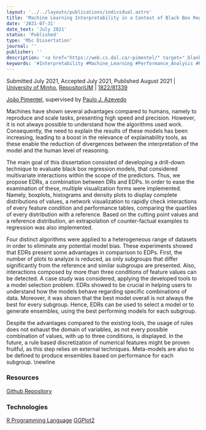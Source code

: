 ```yaml
---
layout: '../../layouts/publications/individual.astro'
title: 'Machine Learning Interpretability in a Context of Black Box Regression Models'
date: '2021-07-31'
date_text: 'July 2021'
status: 'Published'
type: 'MSc Dissertation'
journal: ''
publisher: ''
description: '<a href="https://web.cs.dal.ca/~pimentel/" target="_blank">João Pimentel</a>, supervised by <a href="https://www.di.uminho.pt/~pja/" target="_blank">Paulo J. Azevedo</a> | MSc Dissertation | <a href="https://www.eng.uminho.pt/en" target="_blank">School of Engineering</a> | <a href="https://www.uminho.pt/EN/" target="_blank">University of Minho</a>'
keywords: '#Interpretability #Machine_Learning #Performance_Analysis #Regression'
---
```

Submitted July 2021, Accepted July 2021, Published August 2021 | [University of Minho](https://www.uminho.pt), [RepositoriUM](https://repositorium.sdum.uminho.pt) | <i class="ai ai-doi"></i> [1822/81339](https://hdl.handle.net/1822/81339)

[João Pimentel](https://web.cs.dal.ca/~pimentel/), supervised by [Paulo J. Azevedo](https://www.di.uminho.pt/~pja/)

Machines have shown several advantages compared to humans, namely to reproduce and scale tasks, presenting high speed and precision. However, it is not always possible to understand how the algorithms used work. Consequently, the need to explain the results of these models has been increasing, leading to a boost in the relevance of explainability tools, as these enable the reduction of divergences between the interpretation of the model and the human level of reasoning.

The main goal of this dissertation consisted of developing a drill-down technique to evaluate black box regression models, that considered multivariate interactions within the scope of the predictors. Thus, we propose EDRs, a combination between DRs and EDPs. In order to ease the examination of these, multiple visualization forms were implemented. Namely, boxplots, histograms and density plots to display complete distributions of values, a network visualization to rapidly check interactions of every feature condition and performance tables, comparing the quartiles of every distribution with a reference. Based on the cutting point values and a reference distribution, an extrapolation of counter-factual examples to regression was also implemented.

Four distinct algorithms were applied to a heterogeneous range of datasets in order to eliminate any potential model bias. These experiments showed that EDRs present some advantages in comparison to EDPs. First, the number of plots to analyze is reduced, as only subgroups that differ significantly from the reference and similar subgroups are presented. Also, interactions composed by more than three conditions of feature values can be detected. A case study was considered, applying the developed tools to a model selection problem. EDRs showed to be crucial in helping users to understand how the models behave regarding specific combinations of data. Moreover, it was shown that the best model overall is not always the best for every subgroup. Hence, EDRs can be used to select a model or to generate ensembles, using the best performing models for each subgroup.

Despite the advantages compared to the existing tools, the usage of rules does not exhaust the domain of variables, as not every possible combination of values, with up to three conditions, is displayed. In the future, a rule based discretization of numerical features might be proven fruitful, as this step relies on external techniques. Meta-models are also to be defined to produce ensembles based on performance for each subgroup. \newline

<h3 class="section__subtitle">Resources</h3>

<span class="mdi mdi-github"/> [Github Repository](https://github.com/citoplasme/MScDissertation/)

<h3 class="section__subtitle">Technologies</h3>

<span class="mdi mdi-language-r"/> [R Programming Language](https://www.r-project.org)
<span class="mdi mdi-language-r"/> [GGPlot2](https://ggplot2.tidyverse.org)
